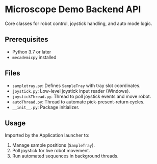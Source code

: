 # Microscope Demo Backend API

Core classes for robot control, joystick handling, and auto mode logic.

## Prerequisites
- Python 3.7 or later
- `mecademicpy` installed

## Files
- `sampletray.py`: Defines `SampleTray` with tray slot coordinates.
- `joystick.py`: Low-level joystick input reader (Windows).
- `joystickThread.py`: Thread to poll joystick events and move robot.
- `autoThread.py`: Thread to automate pick-present-return cycles.
- `__init__.py`: Package initializer.

## Usage
Imported by the Application launcher to:
1. Manage sample positions (`SampleTray`).
2. Poll joystick for live robot movement.
3. Run automated sequences in background threads.
